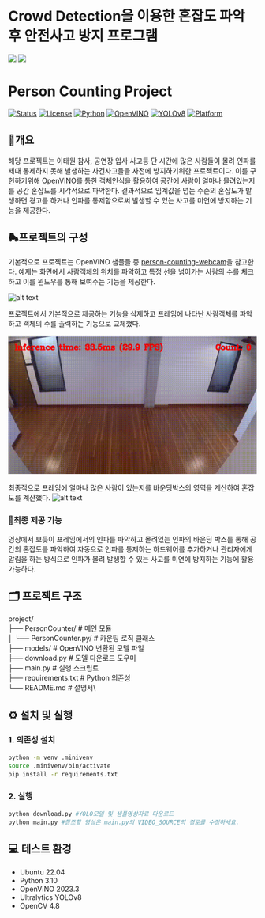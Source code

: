 # Crowd Detection을 이용한 혼잡도 파악 후 안전사고 방지 프로그램

<img src="https://capsule-render.vercel.app/api?type=waving&color=BDBDC8&height=150&section=header" />

<img src="https://capsule-render.vercel.app/api?type=waving&color=BDBDC8&height=150&section=footer" />

# Person Counting Project

[![Status](https://img.shields.io/badge/status-active-brightgreen)]()
[![License](https://img.shields.io/badge/license-MIT-blue)]()
[![Python](https://img.shields.io/badge/python-3.10%2B-yellow)]()
[![OpenVINO](https://img.shields.io/badge/OpenVINO-2023.3-important)]()
[![YOLOv8](https://img.shields.io/badge/YOLOv8-ultralytics-orange)]()
[![Platform](https://img.shields.io/badge/platform-Ubuntu%2022.04-lightgrey)]()


## 🍚개요

해당 프로젝트는 이태원 참사, 공연장 압사 사고등 단 시간에 많은 사람들이 몰려 인파를 제때 통제하지 못해 발생하는 사건사고들을 사전에 방지하기위한 프로젝트이다. 이를 구현하기위해 OpenVINO를 통한 객체인식을 활용하여 공간에 사람이
얼마나 몰려있는지를 공간 혼잡도를 시각적으로 파악한다. 결과적으로 임계값을 넘는 수준의 혼잡도가 발생하면 경고를 하거나 인파를 통제함으로써 발생할 수 있는 사고를 미연에 방지하는 기능을 제공한다.


## 🛼프로젝트의 구성


기본적으로 프로젝트는 OpenVINO 샘플들 중 [person-counting-webcam](https://github.com/openvinotoolkit/openvino_notebooks/tree/latest/notebooks/person-counting-webcam)을 참고한다.
예제는 화면에서 사람객체의 위치를 파악하고 특정 선을 넘어가는 사람의 수를 체크하고 이를 윈도우를 통해 보여주는 기능을 제공한다.


![alt text](./assets/video2.gif)

프로젝트에서 기본적으로 제공하는 기능을 삭제하고 프레임에 나타난 사람객체를 파악하고 객체의 수를 출력하는 기능으로 교체했다.

![alt text](./assets/video1.gif)

최종적으로 프레임에 얼마나 많은 사람이 있는지를 바운딩박스의 영역을 계산하여 혼잡도를 계산했다.
![alt text](./assets/video3.gif)



### 🚟최종 제공 기능


영상에서 보듯이 프레임에서의 인파를 파악하고 몰려있는 인파의 바운딩 박스를 통해 공간의 혼잡도를 파악하여 자동으로 인파를 통제하는 하드웨어를 추가하거나 관리자에게 알림을 하는 방식으로 인파가 몰려 발생할 수 있는 사고를 미연에 방지하는 기능에 활용가능하다.


## 🗂 프로젝트 구조

project/\
├── PersonCounter/ # 메인 모듈\
│ └── PersonCounter.py/ # 카운팅 로직 클래스\
├── models/ # OpenVINO 변환된 모델 파일\
├── download.py # 모델 다운로드 도우미\
├── main.py # 실행 스크립트\
├── requirements.txt # Python 의존성\
└── README.md # 설명서\

## ⚙️ 설치 및 실행

### 1. 의존성 설치

```bash
python -m venv .minivenv
source .minivenv/bin/activate
pip install -r requirements.txt
```

### 2. 실행
```bash
python download.py #YOLO모델 및 샘플영상자료 다운로드
python main.py #참조할 영상은 main.py의 VIDEO_SOURCE의 경로를 수정하세요.
```

## 💻 테스트 환경

- Ubuntu 22.04
- Python 3.10
- OpenVINO 2023.3
- Ultralytics YOLOv8
- OpenCV 4.8

